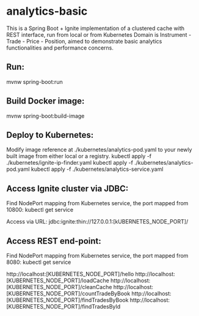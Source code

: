 # analytics-basic

This is a Spring Boot + Ignite implementation of a clustered cache with REST interface, run from local or from Kubernetes 
Domain is Instrument - Trade - Price - Position, aimed to demonstrate basic analytics functionalities and performance concerns.

## Run:
mvnw spring-boot:run

## Build Docker image:
mvnw spring-boot:build-image

## Deploy to Kubernetes:
Modify image reference at ./kubernetes/analytics-pod.yaml to your newly built image from either local or a registry. 
kubectl apply -f ./kubernetes/ignite-ip-finder.yaml
kubectl apply -f ./kubernetes/analytics-pod.yaml
kubectl apply -f ./kubernetes/analytics-service.yaml

## Access Ignite cluster via JDBC:
Find NodePort mapping from Kubernetes service, the port mapped from 10800:
kubectl get service

Access via URL: jdbc:ignite:thin://127.0.0.1:[kUBERNETES_NODE_PORT]/

## Access REST end-point:
Find NodePort mapping from Kubernetes service, the port mapped from 8080:
kubectl get service

http://localhost:[KUBERNETES_NODE_PORT]/hello
http://localhost:[KUBERNETES_NODE_PORT]/loadCache
http://localhost:[KUBERNETES_NODE_PORT]/cleanCache
http://localhost:[KUBERNETES_NODE_PORT]/countTradeByBook
http://localhost:[KUBERNETES_NODE_PORT]/findTradesByBook
http://localhost:[KUBERNETES_NODE_PORT]/findTradesById